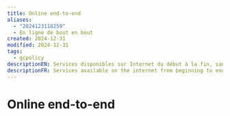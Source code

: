 ```yaml
---
title: Online end-to-end
aliases:
  - "2024123118259"
  - En ligne de bout en bout
created: 2024-12-31
modified: 2024-12-31
tags:
  - gcpolicy
descriptionEN: Services disponibles sur Internet du début à la fin, sans avoir à compléter une étape du processus hors ligne. Par exemple, la capacité de recevoir un service en ligne à partir de l’étape de la demande jusqu’au résultat final et la rétroaction.
descriptionFR: Services available on the internet from beginning to end, without having to move off-line to complete a step in the process. For example, the ability to receive a service online from the application, to the receipt of the final output and the provision of feedback.
---
```

# Online end-to-end
